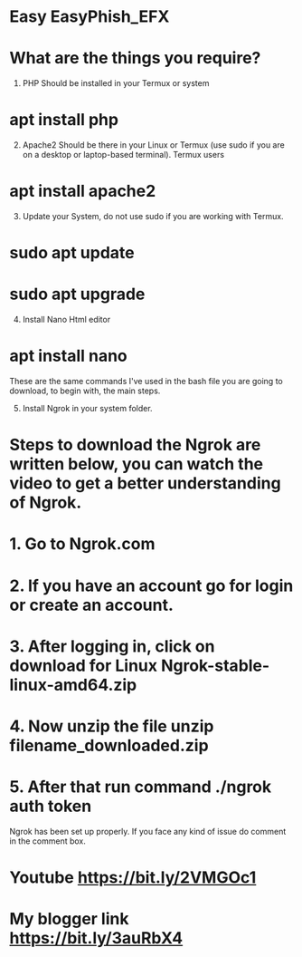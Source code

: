 # Easy EasyPhish_EFX
# What are the things you require?

01. PHP Should be installed in your Termux or system
# apt install php

02. Apache2 Should be there in your Linux or Termux (use sudo if you are on a desktop or laptop-based terminal). Termux users
# apt install apache2

03. Update your System, do not use sudo if you are working with Termux.
# sudo apt update
# sudo apt upgrade

04. Install Nano Html editor
# apt install nano 

These are the same commands I've used in the bash file you are going to download, to begin with, the main steps.

05. Install Ngrok in your system folder.

# Steps to download the Ngrok are written below, you can watch the video to get a better understanding of Ngrok.

# 1. Go to Ngrok.com
# 2. If you have an account go for login or create an account.
# 3. After logging in, click on download for Linux Ngrok-stable-linux-amd64.zip
# 4. Now unzip the file unzip filename_downloaded.zip
# 5. After that run command ./ngrok auth token <your auth token>

Ngrok has been set up properly. If you face any kind of issue do comment in the comment box.

# Youtube https://bit.ly/2VMGOc1
# My blogger link https://bit.ly/3auRbX4 
